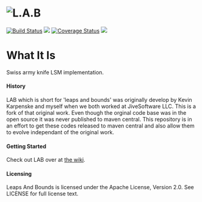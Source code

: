 ![L.A.B](https://github.com/jnthnclt/lab/wiki/images/lab-logo.png)
=========

[![Build Status](https://travis-ci.org/jnthnclt/lab.png)](https://travis-ci.org/jnthnclt/lab)
[![][license img]][license]
[![Coverage Status](https://coveralls.io/repos/github/jnthnclt/lab/badge.svg?branch=master)](https://coveralls.io/github/jnthnclt/lab?branch=master)
[![][maven img]][maven]

# What It Is
Swiss army knife LSM implementation.

#### History
LAB which is short for 'leaps and bounds' was originally develop by Kevin Karpenske and myself when we both worked at JiveSoftware LLC. This is a fork of that original work. Even though the orginal code base was in the open source it was never published to maven central. This repository is in an effort to get these codes released to maven central and also allow them to evolve independant of the original work.


#### Getting Started
Check out LAB over at [the wiki](https://github.com/jnthnclt/lab/wiki).

#### Licensing
Leaps And Bounds is licensed under the Apache License, Version 2.0. See LICENSE for full license text.

[license]:LICENSE
[license img]:https://img.shields.io/badge/License-Apache%202-blue.svg


[maven img]:https://maven-badges.herokuapp.com/maven-central/com.github.jnthnclt/os.lab/badge.svg
[maven]:http://search.maven.org/#search%7Cga%7C1%7Cg%3A%22com.github.jnthnclt%22%20
